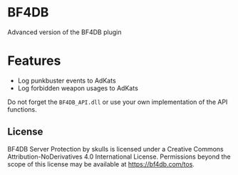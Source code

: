 # BF4DB

Advanced version of the BF4DB plugin

# Features
* Log punkbuster events to AdKats
* Log forbidden weapon usages to AdKats

Do not forget the `BF4DB_API.dll` or use your own implementation of the API functions.

## License
BF4DB Server Protection by skulls is licensed under a Creative Commons Attribution-NoDerivatives 4.0 International License.
Permissions beyond the scope of this license may be available at https://bf4db.com/tos.


